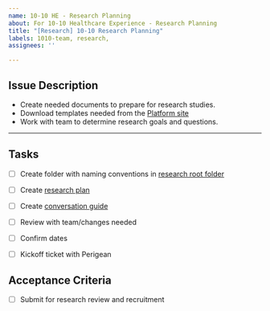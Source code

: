 ```yaml
---
name: 10-10 HE - Research Planning
about: For 10-10 Healthcare Experience - Research Planning
title: "[Research] 10-10 Research Planning"
labels: 1010-team, research,
assignees: ''

---
```


## Issue Description
- Create needed documents to prepare for research studies.
- Download templates needed from the [Platform site](https://depo-platform-documentation.scrollhelp.site/research-design/research-at-va)
- Work with team to determine research goals and questions.

---
## Tasks
- [ ] Create folder with naming conventions in [research root folder](https://github.com/department-of-veterans-affairs/va.gov-team/tree/master/products/health-care/application/va-application/research)
- [ ] Create [research plan](url)
- [ ] Create [conversation guide](url)
- [ ] Review with team/changes needed
- [ ] Confirm dates
- [ ] Kickoff ticket with Perigean


## Acceptance Criteria
- [ ] Submit for research review and recruitment
